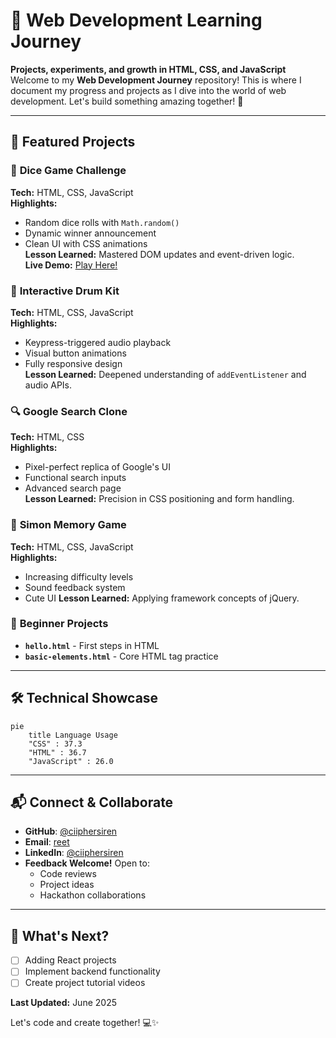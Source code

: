 # 🚀 Web Development Learning Journey  
**Projects, experiments, and growth in HTML, CSS, and JavaScript**  
Welcome to my **Web Development Journey** repository! This is where I document my progress and projects as I dive into the world of web development. Let's build something amazing together! 🚀

---

## 🎯 Featured Projects  

### 🎲 **Dice Game Challenge**  
**Tech:** HTML, CSS, JavaScript  
**Highlights:**  
- Random dice rolls with `Math.random()`  
- Dynamic winner announcement  
- Clean UI with CSS animations  
**Lesson Learned:** Mastered DOM updates and event-driven logic.  
**Live Demo:** [Play Here!](https://ciiphersiren.github.io/learning-webdev/dice-game)  

### 🥁 **Interactive Drum Kit**  
**Tech:** HTML, CSS, JavaScript  
**Highlights:**  
- Keypress-triggered audio playback  
- Visual button animations  
- Fully responsive design  
**Lesson Learned:** Deepened understanding of `addEventListener` and audio APIs.  

### 🔍 **Google Search Clone**  
**Tech:** HTML, CSS  
**Highlights:**  
- Pixel-perfect replica of Google's UI  
- Functional search inputs  
- Advanced search page  
**Lesson Learned:** Precision in CSS positioning and form handling.  

### 🧠 **Simon Memory Game**  
**Tech:** HTML, CSS, JavaScript  
**Highlights:**  
- Increasing difficulty levels  
- Sound feedback system
- Cute UI
**Lesson Learned:** Applying framework concepts of jQuery.

### 🌱 **Beginner Projects**  
- **`hello.html`** - First steps in HTML  
- **`basic-elements.html`** - Core HTML tag practice  

---

## 🛠️ Technical Showcase  
```mermaid
pie
    title Language Usage
    "CSS" : 37.3
    "HTML" : 36.7
    "JavaScript" : 26.0
```

---

## 📬 Connect & Collaborate  
- **GitHub**: [@ciiphersiren](https://github.com/ciiphersiren)  
- **Email**: [reet](reet.ritul0211@gmail.com)
- **LinkedIn**: [@ciiphersiren](https://www.linkedin.com/in/ciiphersiren)
- **Feedback Welcome!** Open to:  
  - Code reviews  
  - Project ideas  
  - Hackathon collaborations  

---

## 🌟 What's Next?  
- [ ] Adding React projects  
- [ ] Implement backend functionality  
- [ ] Create project tutorial videos  

**Last Updated:** June 2025

Let's code and create together! 💻✨
